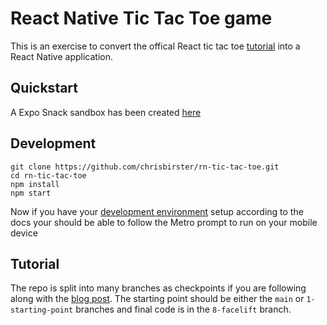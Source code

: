 # React Native Tic Tac Toe game

This is an exercise to convert the offical React tic tac toe [tutorial](https://beta.reactjs.org/learn/tutorial-tic-tac-toe) into a React Native application.

## Quickstart
A Expo Snack sandbox has been created [here](https://snack.expo.dev/@vortexlabs/github.com-chrisbirster-rn-tic-tac-toe)

## Development
```
git clone https://github.com/chrisbirster/rn-tic-tac-toe.git
cd rn-tic-tac-toe
npm install
npm start
```
Now if you have your [development environment](https://reactnative.dev/docs/environment-setup) setup according to the docs your should be able to follow the Metro prompt to run on your mobile device

## Tutorial
The repo is split into many branches as checkpoints if you are following along with the [blog post](#).
The starting point should be either the `main` or `1-starting-point` branches and final code is in the `8-facelift` branch. 
